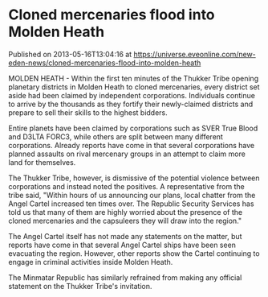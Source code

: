 # Cloned mercenaries flood into Molden Heath
Published on 2013-05-16T13:04:16 at https://universe.eveonline.com/new-eden-news/cloned-mercenaries-flood-into-molden-heath

MOLDEN HEATH - Within the first ten minutes of the Thukker Tribe opening planetary districts in Molden Heath to cloned mercenaries, every district set aside had been claimed by independent corporations. Individuals continue to arrive by the thousands as they fortify their newly-claimed districts and prepare to sell their skills to the highest bidders.

Entire planets have been claimed by corporations such as SVER True Blood and D3LTA FORC3, while others are split between many different corporations. Already reports have come in that several corporations have planned assaults on rival mercenary groups in an attempt to claim more land for themselves.

The Thukker Tribe, however, is dismissive of the potential violence between corporations and instead noted the positives. A representative from the tribe said, "Within hours of us announcing our plans, local chatter from the Angel Cartel increased ten times over. The Republic Security Services has told us that many of them are highly worried about the presence of the cloned mercenaries and the capsuleers they will draw into the region."

The Angel Cartel itself has not made any statements on the matter, but reports have come in that several Angel Cartel ships have been seen evacuating the region. However, other reports show the Cartel continuing to engage in criminal activities inside Molden Heath.

The Minmatar Republic has similarly refrained from making any official statement on the Thukker Tribe's invitation.

